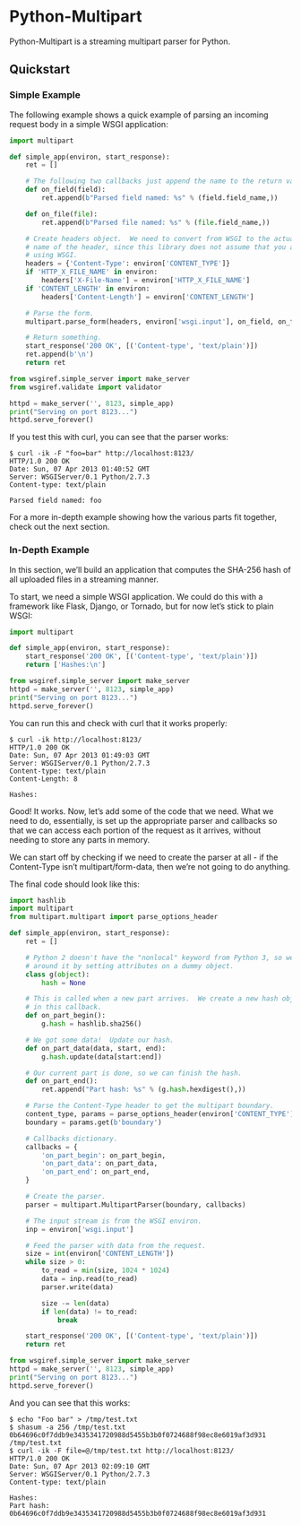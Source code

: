 # Python-Multipart

Python-Multipart is a streaming multipart parser for Python.

## Quickstart

### Simple Example

The following example shows a quick example of parsing an incoming request body in a simple WSGI application:

```python
import multipart

def simple_app(environ, start_response):
    ret = []

    # The following two callbacks just append the name to the return value.
    def on_field(field):
        ret.append(b"Parsed field named: %s" % (field.field_name,))

    def on_file(file):
        ret.append(b"Parsed file named: %s" % (file.field_name,))

    # Create headers object.  We need to convert from WSGI to the actual
    # name of the header, since this library does not assume that you are
    # using WSGI.
    headers = {'Content-Type': environ['CONTENT_TYPE']}
    if 'HTTP_X_FILE_NAME' in environ:
        headers['X-File-Name'] = environ['HTTP_X_FILE_NAME']
    if 'CONTENT_LENGTH' in environ:
        headers['Content-Length'] = environ['CONTENT_LENGTH']

    # Parse the form.
    multipart.parse_form(headers, environ['wsgi.input'], on_field, on_file)

    # Return something.
    start_response('200 OK', [('Content-type', 'text/plain')])
    ret.append(b'\n')
    return ret

from wsgiref.simple_server import make_server
from wsgiref.validate import validator

httpd = make_server('', 8123, simple_app)
print("Serving on port 8123...")
httpd.serve_forever()
```

If you test this with curl, you can see that the parser works:

```console
$ curl -ik -F "foo=bar" http://localhost:8123/
HTTP/1.0 200 OK
Date: Sun, 07 Apr 2013 01:40:52 GMT
Server: WSGIServer/0.1 Python/2.7.3
Content-type: text/plain

Parsed field named: foo
```

For a more in-depth example showing how the various parts fit together, check out the next section.

### In-Depth Example

In this section, we’ll build an application that computes the SHA-256 hash of all uploaded files in a streaming manner.

To start, we need a simple WSGI application. We could do this with a framework like Flask, Django, or Tornado, but for now let’s stick to plain WSGI:

```python
import multipart

def simple_app(environ, start_response):
    start_response('200 OK', [('Content-type', 'text/plain')])
    return ['Hashes:\n']

from wsgiref.simple_server import make_server
httpd = make_server('', 8123, simple_app)
print("Serving on port 8123...")
httpd.serve_forever()
```

You can run this and check with curl that it works properly:

```console
$ curl -ik http://localhost:8123/
HTTP/1.0 200 OK
Date: Sun, 07 Apr 2013 01:49:03 GMT
Server: WSGIServer/0.1 Python/2.7.3
Content-type: text/plain
Content-Length: 8

Hashes:
```

Good! It works. Now, let’s add some of the code that we need. What we need to do, essentially, is set up the appropriate parser and callbacks so that we can access each portion of the request as it arrives, without needing to store any parts in memory.

We can start off by checking if we need to create the parser at all - if the Content-Type isn’t multipart/form-data, then we’re not going to do anything.

The final code should look like this:

```python
import hashlib
import multipart
from multipart.multipart import parse_options_header

def simple_app(environ, start_response):
    ret = []

    # Python 2 doesn't have the "nonlocal" keyword from Python 3, so we get
    # around it by setting attributes on a dummy object.
    class g(object):
        hash = None

    # This is called when a new part arrives.  We create a new hash object
    # in this callback.
    def on_part_begin():
        g.hash = hashlib.sha256()

    # We got some data!  Update our hash.
    def on_part_data(data, start, end):
        g.hash.update(data[start:end])

    # Our current part is done, so we can finish the hash.
    def on_part_end():
        ret.append("Part hash: %s" % (g.hash.hexdigest(),))

    # Parse the Content-Type header to get the multipart boundary.
    content_type, params = parse_options_header(environ['CONTENT_TYPE'])
    boundary = params.get(b'boundary')

    # Callbacks dictionary.
    callbacks = {
        'on_part_begin': on_part_begin,
        'on_part_data': on_part_data,
        'on_part_end': on_part_end,
    }

    # Create the parser.
    parser = multipart.MultipartParser(boundary, callbacks)

    # The input stream is from the WSGI environ.
    inp = environ['wsgi.input']

    # Feed the parser with data from the request.
    size = int(environ['CONTENT_LENGTH'])
    while size > 0:
        to_read = min(size, 1024 * 1024)
        data = inp.read(to_read)
        parser.write(data)

        size -= len(data)
        if len(data) != to_read:
            break

    start_response('200 OK', [('Content-type', 'text/plain')])
    return ret

from wsgiref.simple_server import make_server
httpd = make_server('', 8123, simple_app)
print("Serving on port 8123...")
httpd.serve_forever()
```

And you can see that this works:

```console
$ echo "Foo bar" > /tmp/test.txt
$ shasum -a 256 /tmp/test.txt
0b64696c0f7ddb9e3435341720988d5455b3b0f0724688f98ec8e6019af3d931  /tmp/test.txt
$ curl -ik -F file=@/tmp/test.txt http://localhost:8123/
HTTP/1.0 200 OK
Date: Sun, 07 Apr 2013 02:09:10 GMT
Server: WSGIServer/0.1 Python/2.7.3
Content-type: text/plain

Hashes:
Part hash: 0b64696c0f7ddb9e3435341720988d5455b3b0f0724688f98ec8e6019af3d931
```
